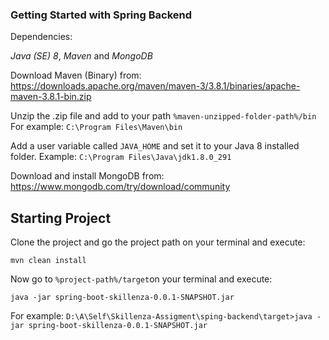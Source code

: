 
### Getting Started with Spring Backend

Dependencies:

*Java (SE) 8*, _Maven_ and _MongoDB_

Download Maven (Binary) from:
https://downloads.apache.org/maven/maven-3/3.8.1/binaries/apache-maven-3.8.1-bin.zip

Unzip the .zip file and add to your path `%maven-unzipped-folder-path%/bin`
For example: `C:\Program Files\Maven\bin`

Add a user variable called `JAVA_HOME` and set it to your Java 8 installed folder. Example: `C:\Program Files\Java\jdk1.8.0_291`

Download and install MongoDB from:
https://www.mongodb.com/try/download/community

## Starting Project
Clone the project and go the project path on your terminal and execute:

    mvn clean install

Now go to `%project-path%/target`on your terminal and execute:

    java -jar spring-boot-skillenza-0.0.1-SNAPSHOT.jar

For example: `D:\A\Self\Skillenza-Assigment\sping-backend\target>java -jar spring-boot-skillenza-0.0.1-SNAPSHOT.jar
`